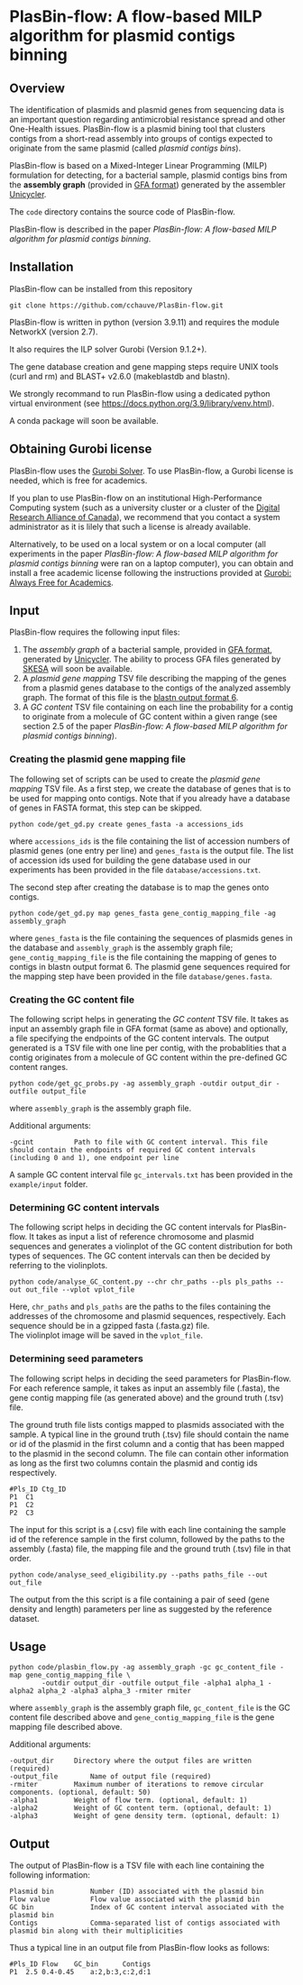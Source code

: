 # PlasBin-flow: A flow-based MILP algorithm for plasmid contigs binning

## Overview

The identification of plasmids and plasmid genes from sequencing data is an important question regarding antimicrobial resistance spread and other One-Health issues. PlasBin-flow is a plasmid bining tool that clusters contigs from a short-read assembly into groups of contigs expected to originate from the same plasmid (called *plasmid contigs bins*). 

PlasBin-flow is based on a Mixed-Integer Linear Programming (MILP) formulation for detecting, for a bacterial sample, plasmid contigs bins from the  **assembly graph** (provided in <a href="http://gfa-spec.github.io/GFA-spec/">GFA format</a>) generated by the assembler <a href="https://github.com/rrwick/Unicycler">Unicycler</a>. 

The `code` directory contains the source code of PlasBin-flow. 

PlasBin-flow is described in the paper *PlasBin-flow: A flow-based MILP algorithm for plasmid contigs binning*.

## Installation
PlasBin-flow can be installed from this repository 

~~~
git clone https://github.com/cchauve/PlasBin-flow.git
~~~

PlasBin-flow is written in python (version 3.9.11) and requires the module NetworkX (version 2.7).  

It also requires the ILP solver Gurobi (Version 9.1.2+).  

The gene database creation and gene mapping steps require UNIX tools (curl and rm) and BLAST+ v2.6.0 (makeblastdb and blastn).
 
We strongly recommand to run PlasBin-flow using a dedicated python virtual environment (see https://docs.python.org/3.9/library/venv.html).  

A conda package will soon be available.

## Obtaining Gurobi license
PlasBin-flow uses the <a href="https://www.gurobi.com/">Gurobi Solver</a>.
To use PlasBin-flow, a Gurobi license is needed, which is free for academics.  

If you plan to use PlasBin-flow on an institutional High-Performance Computing system (such as a university cluster or a cluster of the <a href="https://alliancecan.ca/en">Digital Research Alliance of Canada</a>), we recommend that you contact a system administrator as it is lilely that such a license is already available.

Alternatively, to be used on a local system or on a local computer (all experiments in the paper *PlasBin-flow: A flow-based MILP algorithm for plasmid contigs binning* were ran on a laptop computer), you can obtain and install a free academic license following the instructions provided at <a href="https://www.gurobi.com/academia/academic-program-and-licenses/">Gurobi: Always Free for Academics</a>.

## Input
PlasBin-flow requires the following input files:
1. The *assembly graph* of a bacterial sample, provided in <a href="http://gfa-spec.github.io/GFA-spec/">GFA format</a>, generated by <a href="https://github.com/rrwick/Unicycler">Unicycler</a>. The ability to process GFA files generated by <a href="https://github.com/ncbi/SKESA">SKESA</a> will soon be available.
2. A *plasmid gene mapping* TSV file describing the mapping of the genes from a plasmid genes database to the contigs of the analyzed assembly graph. The format of this file is the <a href="https://www.ncbi.nlm.nih.gov/books/NBK279684/table/appendices.T.options_common_to_all_blast/">blastn output format 6</a>.
3. A *GC content* TSV file containing on each line the probability for a contig to originate from a molecule of GC content within a given range (see section 2.5 of the paper *PlasBin-flow: A flow-based MILP algorithm for plasmid contigs binning*).

### Creating the plasmid gene mapping file
The following set of scripts can be used to create the *plasmid gene mapping* TSV file. As a first step, we create the database of genes that is to be used for mapping onto contigs. Note that if you already have a database of genes in FASTA format, this step can be skipped.
```
python code/get_gd.py create genes_fasta -a accessions_ids
```
where `accessions_ids` is the file containing the list of accession numbers of plasmid genes (one entry per line) and `genes_fasta` is the output file. The list of accession ids used for building the gene database used in our experiments has been provided in the file `database/accessions.txt`.

The second step after creating the database is to map the genes onto contigs. 
```
python code/get_gd.py map genes_fasta gene_contig_mapping_file -ag assembly_graph
```
where `genes_fasta` is the file containing the sequences of plasmids genes in the database and `assembly_graph` is the assembly graph file; `gene_contig_mapping_file` is the file containing the mapping of genes to contigs in blastn output format 6. The plasmid gene sequences required for the mapping step have been provided in the file `database/genes.fasta`.

### Creating the GC content file
The following script helps in generating the *GC content* TSV file. It takes as input an assembly graph file in GFA format (same as above) and optionally, a file specifying the endpoints of the GC content intervals. The output generated is a TSV file with one line per contig, with the probablities that a contig originates from a molecule of GC content within the pre-defined GC content ranges. 
```
python code/get_gc_probs.py -ag assembly_graph -outdir output_dir -outfile output_file
```
where `assembly_graph` is the assembly graph file.

Additional arguments:
```
-gcint			Path to file with GC content interval. This file should contain the endpoints of required GC content intervals (including 0 and 1), one endpoint per line
```
A sample GC content interval file `gc_intervals.txt` has been provided in the `example/input` folder. 

### Determining GC content intervals
The following script helps in deciding the GC content intervals for PlasBin-flow. It takes as input a list of reference chromosome and plasmid sequences and generates a violinplot of the GC content distribution for both types of sequences. The GC content intervals can then be decided by referring to the violinplots.
```
python code/analyse_GC_content.py --chr chr_paths --pls pls_paths --out out_file --vplot vplot_file
```
Here, `chr_paths` and `pls_paths` are the paths to the files containing the addresses of the chromosome and plasmid sequences, respectively. Each sequence should be in a gzipped fasta (.fasta.gz) file.<br>
The violinplot image will be saved in the `vplot_file`.

### Determining seed parameters
The following script helps in deciding the seed parameters for PlasBin-flow. For each reference sample, it takes as input an assembly file (.fasta), the gene contig mapping file (as generated above) and the ground truth (.tsv) file.<br>

The ground truth file lists contigs mapped to plasmids associated with the sample. A typical line in the ground truth (.tsv) file should contain the name or id of the plasmid in the first column and a contig that has been mapped to the plasmid in the second column. The file can contain other information as long as the first two columns contain the plasmid and contig ids respectively. 
```
#Pls_ID	Ctg_ID
P1	C1
P1	C2
P2	C3
```

The input for this script is a (.csv) file with each line containing the sample id of the reference sample in the first column, followed by the paths to the assembly (.fasta) file, the mapping file and the ground truth (.tsv) file in that order.  
```
python code/analyse_seed_eligibility.py --paths paths_file --out out_file
```
The output from the this script is a file containing a pair of seed (gene density and length) parameters per line as suggested by the reference dataset.

## Usage
```
python code/plasbin_flow.py -ag assembly_graph -gc gc_content_file -map gene_contig_mapping_file \
		-outdir output_dir -outfile output_file -alpha1 alpha_1 -alpha2 alpha_2 -alpha3 alpha_3 -rmiter rmiter
```
where `assembly_graph` is the assembly graph file, `gc_content_file` is the GC content file described above and `gene_contig_mapping_file` is the gene mapping file described above.

Additional arguments:
```
-output_dir		Directory where the output files are written (required)
-output_file		Name of output file (required)
-rmiter			Maximum number of iterations to remove circular components. (optional, default: 50)
-alpha1			Weight of flow term. (optional, default: 1)                              
-alpha2			Weight of GC content term. (optional, default: 1)
-alpha3			Weight of gene density term. (optional, default: 1)
```

## Output
The output of PlasBin-flow is a TSV file with each line containing the following information:
```
Plasmid bin			Number (ID) associated with the plasmid bin
Flow value			Flow value associated with the plasmid bin
GC bin				Index of GC content interval associated with the plasmid bin
Contigs				Comma-separated list of contigs associated with plasmid bin along with their multiplicities
```
Thus a typical line in an output file from PlasBin-flow looks as follows:
```
#Pls_ID	Flow	GC_bin		Contigs
P1	2.5	0.4-0.45	a:2,b:3,c:2,d:1
```
